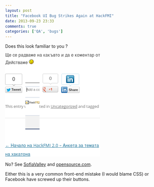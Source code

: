 ```yaml
---
layout: post
title: "Facebook UI Bug Strikes Again at HackFMI"
date: 2013-09-23 23:33
comments: true
categories: ['QA', 'bugs']
---
```


Does this look familiar to you ? 

!["HackFMI UI bug"](/images/hackfmi_facebook_bug.png "HackFMI UI bug")

No? See 
[SofiaValley](/blog/2013/06/02/sofiavalley-ui-bug/) and 
[opensource.com](/blog/2013/07/31/ui-bug-for-opensource-dot-com/).

Either this is a very common front-end mistake (I would blame CSS) or
Facebook have screwed up their buttons.
